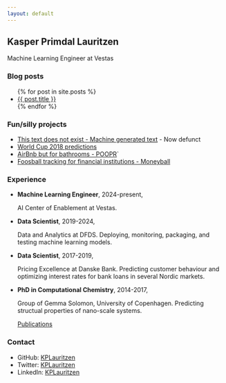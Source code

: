 ```yaml
---
layout: default
---
```

## Kasper Primdal Lauritzen

Machine Learning Engineer at Vestas

### Blog posts
<ul>
  {% for post in site.posts %}
    <li>
      <a href="{{ post.url }}">{{ post.title }}</a>
    </li>
  {% endfor %}
</ul>

### Fun/silly projects

- [This text does not exist - Machine generated text](www.thistextdoesnotexist.com/) - Now defunct
- [World Cup 2018 predictions](https://github.com/KPLauritzen/worldcup2018)
- [AirBnb but for bathrooms - POOPR](https://github.com/poopr)`
- [Foosball tracking for financial institutions - Moneyball](https://github.com/moneyball-dk/moneyball_app)


### Experience

- **Machine Learning Engineer**, 2024-present,

  AI Center of Enablement at Vestas.

- **Data Scientist**, 2019-2024,

  Data and Analytics at DFDS.
  Deploying, monitoring, packaging, and testing machine learning models.

- **Data Scientist**, 2017-2019,

  Pricing Excellence at Danske Bank.
  Predicting customer behaviour and optimizing interest rates for bank loans in several Nordic markets.

- **PhD in Computational Chemistry**, 2014-2017,

  Group of Gemma Solomon, University of Copenhagen.
  Predicting structual properties of nano-scale systems.

  [Publications](https://scholar.google.dk/citations?user=w3jhmcoAAAAJ)


### Contact

- GitHub: [KPLauritzen](https://github.com/KPLauritzen)
- Twitter: [KPLauritzen](https://twitter.com/kplauritzen)
- LinkedIn: [KPLauritzen](https://www.linkedin.com/in/kplauritzen/)
